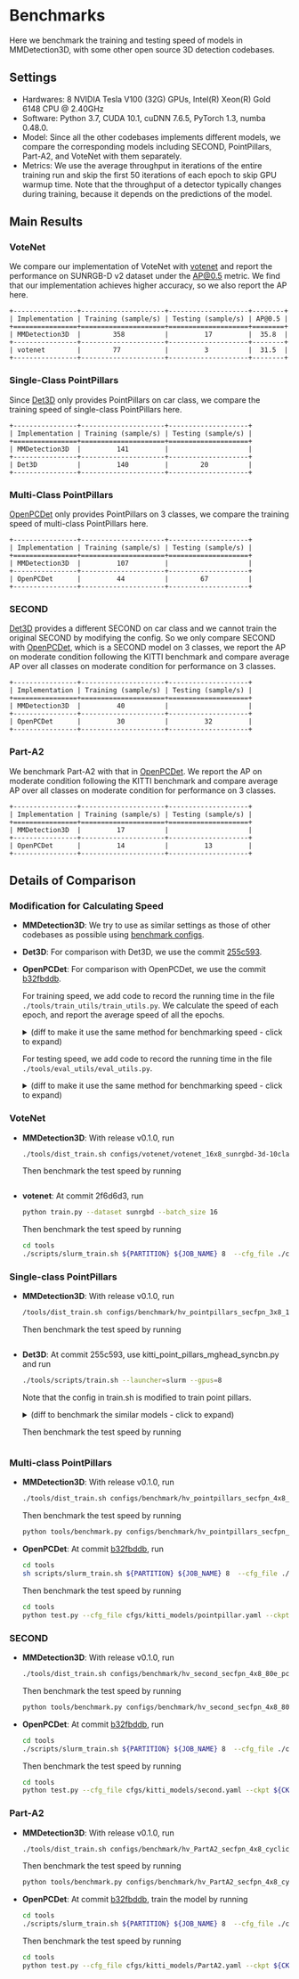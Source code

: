 
# Benchmarks

Here we benchmark the training and testing speed of models in MMDetection3D,
with some other open source 3D detection codebases.

## Settings

* Hardwares: 8 NVIDIA Tesla V100 (32G) GPUs, Intel(R) Xeon(R) Gold 6148 CPU @ 2.40GHz
* Software: Python 3.7, CUDA 10.1, cuDNN 7.6.5, PyTorch 1.3, numba 0.48.0.
* Model: Since all the other codebases implements different models, we compare the corresponding models including SECOND, PointPillars, Part-A2, and VoteNet with them separately.
* Metrics: We use the average throughput in iterations of the entire training run and skip the first 50 iterations of each epoch to skip GPU warmup time.
  Note that the throughput of a detector typically changes during training, because it depends on the predictions of the model.

## Main Results

### VoteNet

We compare our implementation of VoteNet with [votenet](https://github.com/facebookresearch/votenet/) and report the performance on SUNRGB-D v2 dataset under the AP@0.5 metric. We find that our implementation achieves higher accuracy, so we also report the AP here.

```eval_rst
+----------------+---------------------+--------------------+--------+
| Implementation | Training (sample/s) | Testing (sample/s) | AP@0.5 |
+================+=====================+====================+========+
| MMDetection3D  |        358          |         17         |  35.8  |
+----------------+---------------------+--------------------+--------+
| votenet        |        77           |         3          |  31.5  |
+----------------+---------------------+--------------------+--------+

```

### Single-Class PointPillars

Since [Det3D](https://github.com/poodarchu/Det3D/) only provides PointPillars on car class, we compare the training speed of single-class PointPillars here.

```eval_rst
+----------------+---------------------+--------------------+
| Implementation | Training (sample/s) | Testing (sample/s) |
+================+=====================+====================+
| MMDetection3D  |         141         |                    |
+----------------+---------------------+--------------------+
| Det3D          |         140         |        20          |
+----------------+---------------------+--------------------+
```

### Multi-Class PointPillars

[OpenPCDet](https://github.com/open-mmlab/OpenPCDet/tree/b32fbddbe06183507bad433ed99b407cbc2175c2) only provides PointPillars
on 3 classes, we compare the training speed of multi-class PointPillars here.

```eval_rst
+----------------+---------------------+--------------------+
| Implementation | Training (sample/s) | Testing (sample/s) |
+================+=====================+====================+
| MMDetection3D  |         107         |                    |
+----------------+---------------------+--------------------+
| OpenPCDet      |         44          |        67          |
+----------------+---------------------+--------------------+
```

### SECOND

[Det3D](https://github.com/poodarchu/Det3D/) provides a different SECOND on car class and we cannot train the original SECOND by modifying the config.
So we only compare SECOND with [OpenPCDet](https://github.com/open-mmlab/OpenPCDet/tree/b32fbddbe06183507bad433ed99b407cbc2175c2), which is a SECOND model on 3 classes, we report the AP on moderate
condition following the KITTI benchmark and compare average AP over all classes on moderate condition for
performance on 3 classes.

```eval_rst
+----------------+---------------------+--------------------+
| Implementation | Training (sample/s) | Testing (sample/s) |
+================+=====================+====================+
| MMDetection3D  |         40          |                    |
+----------------+---------------------+--------------------+
| OpenPCDet      |         30          |         32         |
+----------------+---------------------+--------------------+
```

### Part-A2

We benchmark Part-A2 with that in [OpenPCDet](https://github.com/open-mmlab/OpenPCDet/tree/b32fbddbe06183507bad433ed99b407cbc2175c2). We report the AP on moderate condition following the KITTI benchmark
and compare average AP over all classes on moderate condition for performance on 3 classes.

```eval_rst
+----------------+---------------------+--------------------+
| Implementation | Training (sample/s) | Testing (sample/s) |
+================+=====================+====================+
| MMDetection3D  |         17          |                    |
+----------------+---------------------+--------------------+
| OpenPCDet      |         14          |         13         |
+----------------+---------------------+--------------------+
```

## Details of Comparison

### Modification for Calculating Speed

* __MMDetection3D__: We try to use as similar settings as those of other codebases as possible using [benchmark configs](https://github.com/open-mmlab/MMDetection3D/blob/master/configs/benchmark).

* __Det3D__: For comparison with Det3D, we use the commit [255c593]().

* __OpenPCDet__: For comparison with OpenPCDet, we use the commit [b32fbddb](https://github.com/open-mmlab/OpenPCDet/tree/b32fbddbe06183507bad433ed99b407cbc2175c2).

    For training speed, we add code to record the running time in the file `./tools/train_utils/train_utils.py`. We calculate the speed of each epoch, and report the average speed of all the epochs.
    <details>
    <summary>
    (diff to make it use the same method for benchmarking speed - click to expand)
    </summary>

    ```diff
    diff --git a/tools/train_utils/train_utils.py b/tools/train_utils/train_utils.py
    index 91f21dd..021359d 100644
    --- a/tools/train_utils/train_utils.py
    +++ b/tools/train_utils/train_utils.py
    @@ -2,6 +2,7 @@ import torch
     import os
     import glob
     import tqdm
    +import datetime
     from torch.nn.utils import clip_grad_norm_


    @@ -13,7 +14,10 @@ def train_one_epoch(model, optimizer, train_loader, model_func, lr_scheduler, ac
         if rank == 0:
             pbar = tqdm.tqdm(total=total_it_each_epoch, leave=leave_pbar, desc='train', dynamic_ncols=True)

    +    start_time = None
         for cur_it in range(total_it_each_epoch):
    +        if cur_it > 49 and start_time is None:
    +            start_time = datetime.datetime.now()
             try:
                 batch = next(dataloader_iter)
             except StopIteration:
    @@ -55,9 +59,11 @@ def train_one_epoch(model, optimizer, train_loader, model_func, lr_scheduler, ac
                     tb_log.add_scalar('learning_rate', cur_lr, accumulated_iter)
                     for key, val in tb_dict.items():
                         tb_log.add_scalar('train_' + key, val, accumulated_iter)
    +    endtime = datetime.datetime.now()
    +    speed = (endtime - start_time).seconds / (total_it_each_epoch - 50)
         if rank == 0:
             pbar.close()
    -    return accumulated_iter
    +    return accumulated_iter, speed


     def train_model(model, optimizer, train_loader, model_func, lr_scheduler, optim_cfg,
    @@ -65,6 +71,7 @@ def train_model(model, optimizer, train_loader, model_func, lr_scheduler, optim_
                     lr_warmup_scheduler=None, ckpt_save_interval=1, max_ckpt_save_num=50,
                     merge_all_iters_to_one_epoch=False):
         accumulated_iter = start_iter
    +    speeds = []
         with tqdm.trange(start_epoch, total_epochs, desc='epochs', dynamic_ncols=True, leave=(rank == 0)) as tbar:
             total_it_each_epoch = len(train_loader)
             if merge_all_iters_to_one_epoch:
    @@ -82,7 +89,7 @@ def train_model(model, optimizer, train_loader, model_func, lr_scheduler, optim_
                     cur_scheduler = lr_warmup_scheduler
                 else:
                     cur_scheduler = lr_scheduler
    -            accumulated_iter = train_one_epoch(
    +            accumulated_iter, speed = train_one_epoch(
                     model, optimizer, train_loader, model_func,
                     lr_scheduler=cur_scheduler,
                     accumulated_iter=accumulated_iter, optim_cfg=optim_cfg,
    @@ -91,7 +98,7 @@ def train_model(model, optimizer, train_loader, model_func, lr_scheduler, optim_
                     total_it_each_epoch=total_it_each_epoch,
                     dataloader_iter=dataloader_iter
                 )
    -
    +            speeds.append(speed)
                 # save trained model
                 trained_epoch = cur_epoch + 1
                 if trained_epoch % ckpt_save_interval == 0 and rank == 0:
    @@ -107,6 +114,8 @@ def train_model(model, optimizer, train_loader, model_func, lr_scheduler, optim_
                     save_checkpoint(
                         checkpoint_state(model, optimizer, trained_epoch, accumulated_iter), filename=ckpt_name,
                     )
    +            print(speed)
    +    print(f'*******{sum(speeds) / len(speeds)}******')


     def model_state_to_cpu(model_state):
    ```

    </details>

    For testing speed, we add code to record the running time in the file `./tools/eval_utils/eval_utils.py`.
    <details>
    <summary>
    (diff to make it use the same method for benchmarking speed - click to expand)
    </summary>

    ```diff
    diff --git a/tools/eval_utils/eval_utils.py b/tools/eval_utils/eval_utils.py
    index 0cbf17b..f51e687 100644
    --- a/tools/eval_utils/eval_utils.py
    +++ b/tools/eval_utils/eval_utils.py
    @@ -49,8 +49,11 @@ def eval_one_epoch(cfg, model, dataloader, epoch_id, logger, dist_test=False, sa

         if cfg.LOCAL_RANK == 0:
             progress_bar = tqdm.tqdm(total=len(dataloader), leave=True, desc='eval', dynamic_ncols=True)
    -    start_time = time.time()
    +    num_warmup = 5
    +    pure_inf_time = 0
         for i, batch_dict in enumerate(dataloader):
    +        torch.cuda.synchronize()
    +        start_time = time.perf_counter()
             for key, val in batch_dict.items():
                 if not isinstance(val, np.ndarray):
                     continue
    @@ -61,7 +64,14 @@ def eval_one_epoch(cfg, model, dataloader, epoch_id, logger, dist_test=False, sa
             with torch.no_grad():
                 pred_dicts, ret_dict = model(batch_dict)
             disp_dict = {}
    -
    +        torch.cuda.synchronize()
    +        elapsed = time.perf_counter() - start_time
    +        if i >= num_warmup:
    +            pure_inf_time += elapsed
    +        if (i + 1) == 2000:
    +            pure_inf_time += elapsed
    +            fps = (i + 1 - num_warmup) / pure_inf_time
    +            out_str = f'Overall fps: {fps:.1f} img / s'
             statistics_info(cfg, ret_dict, metric, disp_dict)
             annos = dataset.generate_prediction_dicts(
                 batch_dict, pred_dicts, class_names,
    @@ -71,7 +81,7 @@ def eval_one_epoch(cfg, model, dataloader, epoch_id, logger, dist_test=False, sa
             if cfg.LOCAL_RANK == 0:
                 progress_bar.set_postfix(disp_dict)
                 progress_bar.update()
    -
    +    print(out_str)
         if cfg.LOCAL_RANK == 0:
             progress_bar.close()
    ```

    </details>

### VoteNet

* __MMDetection3D__: With release v0.1.0, run

  ```bash
  ./tools/dist_train.sh configs/votenet/votenet_16x8_sunrgbd-3d-10class.py 8 --no-validate
  ```

  Then benchmark the test speed by running

  ```bash

  ```

* __votenet__: At commit 2f6d6d3, run

  ```bash
  python train.py --dataset sunrgbd --batch_size 16
  ```

  Then benchmark the test speed by running

  ```bash
  cd tools
  ./scripts/slurm_train.sh ${PARTITION} ${JOB_NAME} 8  --cfg_file ./cfgs/pointpillar.yaml --batch_size 32  --workers 32
  ```

### Single-class PointPillars

* __MMDetection3D__: With release v0.1.0, run

  ```bash
  /tools/dist_train.sh configs/benchmark/hv_pointpillars_secfpn_3x8_100e_det3d_kitti-3d-car.py 8 --no-validate
  ```

  Then benchmark the test speed by running

  ```bash

  ```

* __Det3D__: At commit 255c593, use kitti_point_pillars_mghead_syncbn.py and run

  ```bash
  ./tools/scripts/train.sh --launcher=slurm --gpus=8
  ```

  Note that the config in train.sh is modified to train point pillars.

  <details>
  <summary>
  (diff to benchmark the similar models - click to expand)
  </summary>

  ```diff
  diff --git a/tools/scripts/train.sh b/tools/scripts/train.sh
  index 3a93f95..461e0ea 100755
  --- a/tools/scripts/train.sh
  +++ b/tools/scripts/train.sh
  @@ -16,9 +16,9 @@ then
   fi

   # Voxelnet
  -python -m torch.distributed.launch --nproc_per_node=8 ./tools/train.py examples/second/configs/  kitti_car_vfev3_spmiddlefhd_rpn1_mghead_syncbn.py --work_dir=$SECOND_WORK_DIR
  +# python -m torch.distributed.launch --nproc_per_node=8 ./tools/train.py examples/second/configs/  kitti_car_vfev3_spmiddlefhd_rpn1_mghead_syncbn.py --work_dir=$SECOND_WORK_DIR
   # python -m torch.distributed.launch --nproc_per_node=8 ./tools/train.py examples/cbgs/configs/  nusc_all_vfev3_spmiddleresnetfhd_rpn2_mghead_syncbn.py --work_dir=$NUSC_CBGS_WORK_DIR
   # python -m torch.distributed.launch --nproc_per_node=8 ./tools/train.py examples/second/configs/  lyft_all_vfev3_spmiddleresnetfhd_rpn2_mghead_syncbn.py --work_dir=$LYFT_CBGS_WORK_DIR

   # PointPillars
  -# python -m torch.distributed.launch --nproc_per_node=8 ./tools/train.py ./examples/point_pillars/configs/  original_pp_mghead_syncbn_kitti.py --work_dir=$PP_WORK_DIR
  +python -m torch.distributed.launch --nproc_per_node=8 ./tools/train.py ./examples/point_pillars/configs/  kitti_point_pillars_mghead_syncbn.py
  ```

  </details>

  Then benchmark the test speed by running

  ```bash

  ```

### Multi-class PointPillars

* __MMDetection3D__: With release v0.1.0, run

  ```bash
  ./tools/dist_train.sh configs/benchmark/hv_pointpillars_secfpn_4x8_80e_pcdet_kitti-3d-3class.py 8 --no-validate
  ```

  Then benchmark the test speed by running

  ```bash
  python tools/benchmark.py configs/benchmark/hv_pointpillars_secfpn_4x8_80e_pcdet_kitti-3d-3class.py ${CKPT}
  ```

* __OpenPCDet__: At commit [b32fbddb](https://github.com/open-mmlab/OpenPCDet/tree/b32fbddbe06183507bad433ed99b407cbc2175c2), run

  ```bash
  cd tools
  sh scripts/slurm_train.sh ${PARTITION} ${JOB_NAME} 8  --cfg_file ./cfgs/pointpillar.yaml --batch_size 32  --workers 32
  ```

  Then benchmark the test speed by running

  ```bash
  cd tools
  python test.py --cfg_file cfgs/kitti_models/pointpillar.yaml --ckpt ${CKPT} --batch_size 1 --workers 4
  ```

### SECOND

* __MMDetection3D__: With release v0.1.0, run

  ```bash
  ./tools/dist_train.sh configs/benchmark/hv_second_secfpn_4x8_80e_pcdet_kitti-3d-3class.py 8 --no-validate
  ```

  Then benchmark the test speed by running

  ```bash
  python tools/benchmark.py configs/benchmark/hv_second_secfpn_4x8_80e_pcdet_kitti-3d-3class.py ${CKPT}
  ```

* __OpenPCDet__: At commit [b32fbddb](https://github.com/open-mmlab/OpenPCDet/tree/b32fbddbe06183507bad433ed99b407cbc2175c2), run

  ```bash
  cd tools
  ./scripts/slurm_train.sh ${PARTITION} ${JOB_NAME} 8  --cfg_file ./cfgs/second.yaml --batch_size 32  --workers 32
  ```

  Then benchmark the test speed by running

  ```bash
  cd tools
  python test.py --cfg_file cfgs/kitti_models/second.yaml --ckpt ${CKPT} --batch_size 1 --workers 4
  ```

### Part-A2

* __MMDetection3D__: With release v0.1.0, run

  ```bash
  ./tools/dist_train.sh configs/benchmark/hv_PartA2_secfpn_4x8_cyclic_80e_pcdet_kitti-3d-3class.py 8 --no-validate
  ```

  Then benchmark the test speed by running

  ```bash
  python tools/benchmark.py configs/benchmark/hv_PartA2_secfpn_4x8_cyclic_80e_pcdet_kitti-3d-3class.py ${CKPT}
  ```

* __OpenPCDet__: At commit [b32fbddb](https://github.com/open-mmlab/OpenPCDet/tree/b32fbddbe06183507bad433ed99b407cbc2175c2), train the model by running

  ```bash
  cd tools
  ./scripts/slurm_train.sh ${PARTITION} ${JOB_NAME} 8  --cfg_file ./cfgs/PartA2.yaml --batch_size 32 --workers 32
  ```

  Then benchmark the test speed by running

  ```bash
  cd tools
  python test.py --cfg_file cfgs/kitti_models/PartA2.yaml --ckpt ${CKPT} --batch_size 1 --workers 4
  ```
